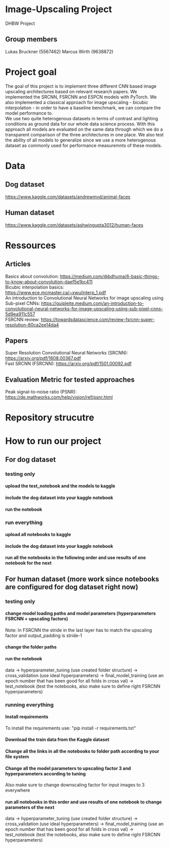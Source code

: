 # Image-Upscaling Project
DHBW Project
## Group members
Lukas Bruckner (5567462)
Marcus Wirth (9638872)

# Project goal
The goal of this project is to implement three different CNN based image upscaling architectures based on relevant research papers. We implemented the SRCNN, FSRCNN and ESPCN models with PyTorch. We also implemented a classical approach for image upscaling - bicubic interpolation - in order to have a baseline benchmark, we can compare the model performance to.<br>
We use two quite heterogenous datasets in terms of contrast and lighting conditions as ground data for our whole data science process. With this approach all models are evaluated on the same data through which we do a transparent comparison of the three architectures in one place. We also test the ability of all models to generalize since we use a more heterogenous dataset as commonly used for performance measuremnts of these models.

# Data
## Dog dataset
https://www.kaggle.com/datasets/andrewmvd/animal-faces

## Human dataset
https://www.kaggle.com/datasets/ashwingupta3012/human-faces


# Ressources
## Articles
Basics about convolution: https://medium.com/@bdhuma/6-basic-things-to-know-about-convolution-daef5e1bc411<br>
Bicubic interpolation basics: https://www.ece.mcmaster.ca/~xwu/interp_1.pdf<br>
An introduction to Convolutional Neural Networks for image upscaling using Sub-pixel CNNs: https://guipleite.medium.com/an-introduction-to-convolutional-neural-networks-for-image-upscaling-using-sub-pixel-cnns-5d9ea911c557<br>
FSRCNN review: https://towardsdatascience.com/review-fsrcnn-super-resolution-80ca2ee14da4<br>
## Papers
Super Resolution Convolutional Neural Networks (SRCNN): https://arxiv.org/pdf/1608.00367.pdf<br>
Fast SRCNN (FSRCNN): https://arxiv.org/pdf/1501.00092.pdf
## Evaluation Metric for tested approaches
Peak signal-to-noise ratio (PSNR): https://de.mathworks.com/help/vision/ref/psnr.html


# Repository strucutre



# How to run our project

## For dog dataset

### testing only

#### upload the test_notebook and the models to kaggle

#### include the dog dataset into your kaggle notebook

#### run the notebook


### run everything

#### upload all notebooks to kaggle

#### include the dog dataset into your kaggle notebook

#### run all the notebooks in the following order and use results of one notebook for the next





## For human dataset (more work since notebooks are configured for dog dataset right now)

### testing only

#### change model loading paths and model parameters (hyperparameters FSRCNN + upscaling factors)
Note: In FSRCNN the stride in the last layer has to match the upscaling factor and output_padding is stride-1

#### change the folder paths

#### run the notebook
data -> hyperparameter_tuning (use created folder structure) -> cross_validation (use ideal hyperparameters) -> final_model_training (use an epoch number that has been good for all folds in cross val) -> test_notebook (test the notebooks, also make sure to define right FSRCNN hyperparameters)


### running everything
#### Install requirements
To install the requirements use: "pip install -r requirements.txt"

#### Download the train data from the Kaggle dataset

#### Change all the links in all the notebooks to folder path according to your file system

#### Change all the model parameters to upscaling factor 3 and hyperparameters according to tuning
Also make sure to change downscaling factor for input images to 3 everywhere

#### run all notebooks in this order and use results of one notebook to change parameters of the next
data -> hyperparameter_tuning (use created folder structure) -> cross_validation (use ideal hyperparameters) -> final_model_training (use an epoch number that has been good for all folds in cross val) -> test_notebook (test the notebooks, also make sure to define right FSRCNN hyperparameters)


